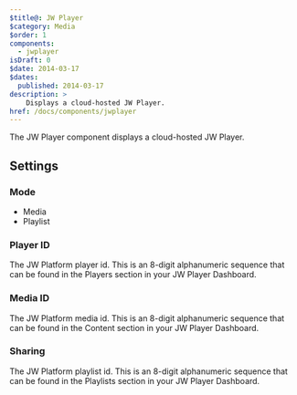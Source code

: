 ```yaml
---
$title@: JW Player
$category: Media
$order: 1
components:
  - jwplayer
isDraft: 0
$date: 2014-03-17
$dates:
  published: 2014-03-17
description: >
    Displays a cloud-hosted JW Player.
href: /docs/components/jwplayer
---
```

<p>The JW Player component displays a cloud-hosted JW Player.</p>
<amp-jwplayer data-playlist-id="482jsTAr"
  data-player-id="uoIbMPm3"
  layout="responsive"
  width="16"
  height="9">
</amp-jwplayer>
<h2 class="mt4 mb4">Settings</h2>
<h3 class="mb3 mt3">Mode</h3>

- Media
- Playlist

<h3 class="mb3 mt3">Player ID</h3>
The JW Platform player id. This is an 8-digit alphanumeric sequence that can be found in the Players section in your JW Player Dashboard. 
<h3 class="mb3 mt3">Media ID</h3>
The JW Platform media id. This is an 8-digit alphanumeric sequence that can be found in the Content section in your JW Player Dashboard.
<h3 class="mb3 mt3">Sharing</h3>
The JW Platform playlist id. This is an 8-digit alphanumeric sequence that can be found in the Playlists section in your JW Player Dashboard.
